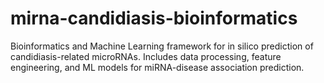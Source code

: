 # mirna-candidiasis-bioinformatics
Bioinformatics and Machine Learning framework for in silico prediction of candidiasis-related microRNAs. Includes data processing, feature engineering, and ML models for miRNA-disease association prediction.
